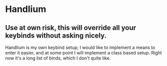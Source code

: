 # Handlium

## Use at own risk, this will override all your keybinds without asking nicely.

Handlium is my own keybind setup; I would like to implement a means to enter it easier,
and at some point I will implement a class based setup. Right now it's a long list of binds, which I don't quite like. 
